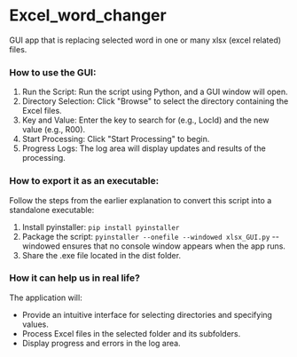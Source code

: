# Excel_word_changer
GUI app that is replacing selected word in one or many xlsx (excel related) files. 


### How to use the GUI:
1. Run the Script: Run the script using Python, and a GUI window will open.
2. Directory Selection: Click "Browse" to select the directory containing the Excel files.
3. Key and Value: Enter the key to search for (e.g., LocId) and the new value (e.g., R00).
4. Start Processing: Click "Start Processing" to begin.
5. Progress Logs: The log area will display updates and results of the processing.

### How to export it as an executable:
Follow the steps from the earlier explanation to convert this script into a standalone executable:
1. Install pyinstaller:
    `pip install pyinstaller`
2. Package the script: 
    `pyinstaller --onefile --windowed xlsx_GUI.py`
--windowed ensures that no console window appears when the app runs.
3. Share the .exe file located in the dist folder.


### How it can help us in real life?
The application will:
* Provide an intuitive interface for selecting directories and specifying values.
* Process Excel files in the selected folder and its subfolders.
* Display progress and errors in the log area.
